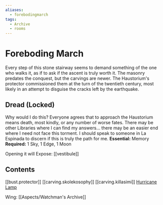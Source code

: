 ```yaml
---
aliases:
  - forebodingmarch
tags:
  - Archive
  - rooms
---
```

# Foreboding March
Every step of this stone stairway seems to demand something of the one who walks it, as if to ask if the ascent is truly worth it. The masonry predates the conquest, but the carvings are newer. The Haustorium's protector commissioned them at the turn of the twentieth century, most likely in an attempt to disguise the cracks left by the earthquake.
## Dread (Locked)
Why would I do this? Everyone agrees that to approach the Haustorium means death, most kindly, or any number of worse fates. There may be other Libraries where I can find my answers... there may be an easier end where I need not face this torment. I should speak to someone in La Espinada to discern if this is truly the path for me.
**Essential:** Memory
**Required:** 1 Sky, 1 Edge, 1 Moon

Opening it will Expose:
[[vestibule]]
## Contents
[[bust.protector]]
[[carving.skolekosophy]]
[[carving.killasimi]]
[Hurricane Lamp](https://uadaf.theevilroot.xyz/rowenarium/element/lamp.hurricane)

Wing: [[Aspects/Watchman's Archive]]
